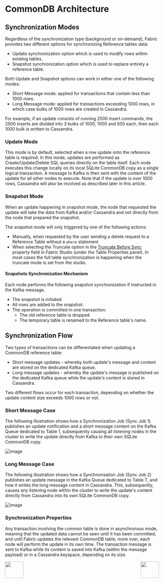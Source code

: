 # CommonDB Architecture


## Synchronization Modes

Regardless of the synchronization type (background or on-demand), Fabric provides two different options for synchronizing Reference tables data:
- Update synchronization option which is used to modify rows within existing tables.
- Snapshot synchronization option which is used to replace entirely a reference table.

Both Update and Snapshot options can work in either one of the following modes: 

- Short Message mode: applied for transactions that contain less than 1000 rows.
- Long Message mode: applied for transactions exceeding 1000 rows, in which case bulks of 1000 rows are created in Cassandra.

For example, if an update consists of running 2500 insert commands, the 2500 inserts are divided into 3 bulks of 1000, 1000 and 500 each, then each 1000 bulk is written to Cassandra.


### Update Mode
This mode is by default, selected when a row update onto the reference table is required. 
In this mode, updates are performed as Create/Update/Delete SQL queries directly on the table itself. 
Each node executes this change locally on its local SQLite CommonDB copy as a single logical transaction. A message to Kafka is then sent with the content of the update for all other nodes to execute.
Note that if the update is over 1000 rows, Cassandra will also be involved as described later in this article.


### Snapshot Mode

When an update happening in snapshot mode, the node that requested the update will take the data from Kafka and/or Cassandra and not directly from the node that prepared the snapshot.

The snapshot mode will only triggered by one of the following actions: 

-	Manually, when requested by the user sending a delete request to a Reference Table without a ```where``` statement
- When selecting the Truncate option in the [Truncate Before Sync]() property field in Fabric Studio (under the Table Properties panel). 
In most cases the full table synchronization is happening when the truncate mode is set from the studio.


#### Snapshots Synchronization Mechanism

Each node performs the following snapshot synchronization if instructed in the Kafka message. 

- The snapshot is initiated.
- All rows are added to the snapshot.
- The operation is committed in one transaction:
  - The old reference table is dropped.
  - The temporary table is renamed to the Reference table's name.



## Synchronization Flow

Two types of transactions can be differentiated when updating a CommonDB reference table: 
- Short message updates - whereby both update's message and content are stored on the dedicated Kafka queue.
- Long message updates - whereby the update's message is published on the dedicated Kafka queue while the update's content is stored in Cassandra.

Two different flows occur for each transaction, depending on whether the update content size exceeds 1000 rows or not. 


### Short Message Case

The following illustration shows how a Synchronization Job (Sync Job 1) publishes an update notification and a short message content on the Kafka Queue dedicated to Table 1, subsequently causing all listening nodes in the cluster to write the update directly from Kafka to their own SQLite CommonDB copy. 

![image](/articles/22_reference(commonDB)_tables/images/08_commonDB_RefSyncShort.png)



### Long Message Case

The following illustration shows how a Synchronisation Job (Sync Job 2) publishes an update message in the Kafka Queue dedicated to Table T, and how it writes the long message content in Cassandra. This, subsequently, causes any listening node within the cluster to write the update's content directly from Cassandra into its own SQLite CommonDB copy. 

![image](/articles/22_reference(commonDB)_tables/images/09_commonDB_RefSyncLong.png)


### Synchronization Properties

Any transaction involving the common table is done in asynchronous mode, meaning that the updated data cannot be seen until it has been committed, and until Fabric updates the relevant CommonDB table; more over, each node will perform the update in its own time.
The transaction message is sent to Kafka while its content is saved into Kafka (within the message payload) or in a Cassandra keyspace, depending on its size.




[<img align="left" width="60" height="54" src="/articles/images/Previous.png">](/articles/22_reference%28commonDB%29_tables/04_fabric_commonDB_sync.md)

[<img align="right" width="60" height="54" src="/articles/images/Next.png">](/articles/22_reference%28commonDB%29_tables/06_fabric_commonDB_misc.md)

